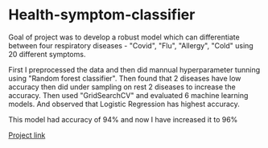 # Health-symptom-classifier

Goal of project was to develop a robust model which can differentiate between four respiratory diseases - "Covid", "Flu", "Allergy", "Cold" using 20 different symptoms.

First I preprocessed the data and then did mannual hyperparameter tunning using "Random forest classifier". Then found that 2 diseases have low accuracy then did under sampling on rest 2 diseases to increase the accuracy. Then used "GridSearchCV" and evaluated 6 machine learning models. And observed that Logistic Regression has highest accuracy.

This model had accuracy of 94% and now I have increased it to 96%

<a href="https://colab.research.google.com/drive/1v5tt9EKmhFeYZXGQKBnrhu-ERZjTEaak?usp=sharing">Project link</a> 

